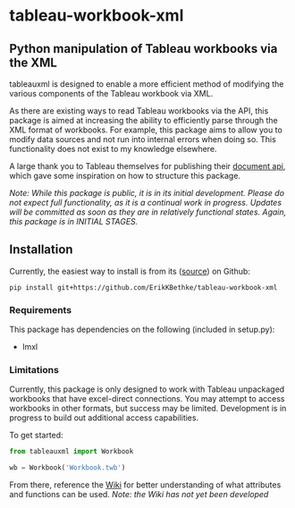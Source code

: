 # tableau-workbook-xml

## Python manipulation of Tableau workbooks via the XML
tableauxml is designed to enable a more efficient method of modifying the various components of the Tableau workbook via XML.

As there are existing ways to read Tableau workbooks via the API, this package is aimed at increasing the ability to efficiently parse through the XML format of workbooks. For example, this package aims to allow you to modify data sources and not run into internal errors when doing so. This functionality does not exist to my knowledge elsewhere.

A large thank you to Tableau themselves for publishing their [document api](http://tableau.github.io/document-api-python/docs/), which gave some inspiration on how to structure this package.

_Note: While this package is public, it is in its initial development. Please do not expect full functionality, as it is a continual work in progress. Updates will be committed as soon as they are in relatively functional states. Again, this package is in INITIAL STAGES._

## Installation
Currently, the easiest way to install is from its ([source](https://github.com/ErikKBethke/tableau-workbook-xml)) on Github:

`pip install git+https://github.com/ErikKBethke/tableau-workbook-xml`

### Requirements
This package has dependencies on the following (included in setup.py):
* lmxl

### Limitations
Currently, this package is only designed to work with Tableau unpackaged workbooks that have excel-direct connections. You may attempt to access workbooks in other formats, but success may be limited. Development is in progress to build out additional access capabilities.

To get started:
```python
from tableauxml import Workbook

wb = Workbook('Workbook.twb')
```
From there, reference the [Wiki]() for better understanding of what attributes and functions can be used.
_Note: the Wiki has not yet been developed_
